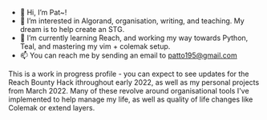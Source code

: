 - 👋 Hi, I’m Pat~!
- 👀 I’m interested in Algorand, organisation, writing, and teaching. My dream is to help create an STG.
- 🌱 I’m currently learning Reach, and working my way towards Python, Teal, and mastering my vim + colemak setup.
- 📫 You can reach me by sending an email to patto195@gmail.com


This is a work in progress profile - you can expect to see updates for the Reach Bounty Hack ithroughout early 2022, as well as my personal projects from March 2022. Many of these revolve around organisational tools I've implemented to help manage my life, as well as quality of life changes like Colemak or extend layers.

<!---
ScarredAnvil/ScarredAnvil is a ✨ special ✨ repository because its `README.md` (this file) appears on your GitHub profile.
You can click the Preview link to take a look at your changes.
--->
